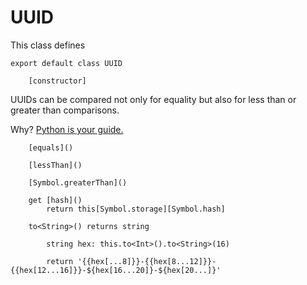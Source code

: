 # UUID

This class defines 

```lithium
export default class UUID

	[constructor]
```

UUIDs can be compared not only for equality but also for less than or greater than comparisons. 

Why? [Python is your guide.](https://hg.python.org/cpython/file/3.5/Lib/uuid.py#l191)

```lithium
	[equals]()

	[lessThan]()

	[Symbol.greaterThan]()
```

```lithium
	get [hash]()
		return this[Symbol.storage][Symbol.hash]

	to<String>() returns string

		string hex: this.to<Int>().to<String>(16)

		return '{{hex[...8]}}-{{hex[8...12]}}-{{hex[12...16]}}-${hex[16...20]}-${hex[20...]}'
```